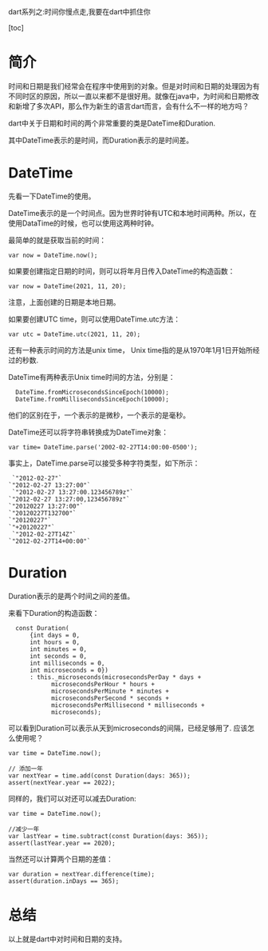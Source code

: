 dart系列之:时间你慢点走,我要在dart中抓住你

[toc]

# 简介

时间和日期是我们经常会在程序中使用到的对象。但是对时间和日期的处理因为有不同时区的原因，所以一直以来都不是很好用。就像在java中，为时间和日期修改和新增了多次API，那么作为新生的语言dart而言，会有什么不一样的地方吗？

dart中关于日期和时间的两个非常重要的类是DateTime和Duration.

其中DateTime表示的是时间，而Duration表示的是时间差。

# DateTime

先看一下DateTime的使用。

DateTime表示的是一个时间点。因为世界时钟有UTC和本地时间两种。所以，在使用DataTime的时候，也可以使用这两种时钟。

最简单的就是获取当前的时间：

```
var now = DateTime.now();
```

如果要创建指定日期的时间，则可以将年月日传入DateTime的构造函数：

```
var now = DateTime(2021, 11, 20); 
```

注意，上面创建的日期是本地日期。

如果要创建UTC time，则可以使用DateTime.utc方法：

```
var utc = DateTime.utc(2021, 11, 20);
```

还有一种表示时间的方法是unix time， Unix time指的是从1970年1月1日开始所经过的秒数.

DateTime有两种表示Unix time时间的方法，分别是：

```
  DateTime.fromMicrosecondsSinceEpoch(10000);
  DateTime.fromMillisecondsSinceEpoch(10000);
```

他们的区别在于，一个表示的是微秒，一个表示的是毫秒。

DateTime还可以将字符串转换成为DateTime对象：

```
var time= DateTime.parse('2002-02-27T14:00:00-0500');
```

事实上，DateTime.parse可以接受多种字符类型，如下所示：

```
 `"2012-02-27"`
`"2012-02-27 13:27:00"`
 `"2012-02-27 13:27:00.123456789z"`
`"2012-02-27 13:27:00,123456789z"`
`"20120227 13:27:00"`
`"20120227T132700"`
`"20120227"`
`"+20120227"`
 `"2012-02-27T14Z"`
`"2012-02-27T14+00:00"`
```

# Duration

Duration表示的是两个时间之间的差值。

来看下Duration的构造函数：

```
  const Duration(
      {int days = 0,
      int hours = 0,
      int minutes = 0,
      int seconds = 0,
      int milliseconds = 0,
      int microseconds = 0})
      : this._microseconds(microsecondsPerDay * days +
            microsecondsPerHour * hours +
            microsecondsPerMinute * minutes +
            microsecondsPerSecond * seconds +
            microsecondsPerMillisecond * milliseconds +
            microseconds);
```

可以看到Duration可以表示从天到microseconds的间隔，已经足够用了. 应该怎么使用呢？

```
var time = DateTime.now();

// 添加一年
var nextYear = time.add(const Duration(days: 365));
assert(nextYear.year == 2022);
```

同样的，我们可以对还可以减去Duration:

```
var time = DateTime.now();

//减少一年
var lastYear = time.subtract(const Duration(days: 365));
assert(lastYear.year == 2020);
```

当然还可以计算两个日期的差值：

```
var duration = nextYear.difference(time);
assert(duration.inDays == 365);
```

# 总结

以上就是dart中对时间和日期的支持。



